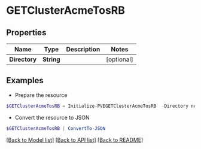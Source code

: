 # GETClusterAcmeTosRB
## Properties

Name | Type | Description | Notes
------------ | ------------- | ------------- | -------------
**Directory** | **String** |  | [optional] 

## Examples

- Prepare the resource
```powershell
$GETClusterAcmeTosRB = Initialize-PVEGETClusterAcmeTosRB  -Directory null
```

- Convert the resource to JSON
```powershell
$GETClusterAcmeTosRB | ConvertTo-JSON
```

[[Back to Model list]](../README.md#documentation-for-models) [[Back to API list]](../README.md#documentation-for-api-endpoints) [[Back to README]](../README.md)

